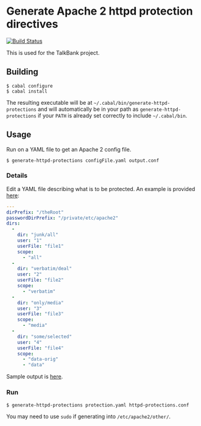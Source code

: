 # Generate Apache 2 httpd protection directives

[![Build Status](https://travis-ci.org/TalkBank/httpd-protection-generator.png)](https://travis-ci.org/TalkBank/httpd-protection-generator)

This is used for the TalkBank project.

## Building

```console
$ cabal configure
$ cabal install
```

The resulting executable will be at
`~/.cabal/bin/generate-httpd-protections` and will automatically be in
your path as `generate-httpd-protections` if your `PATH` is already set
correctly to include `~/.cabal/bin`.

## Usage

Run on a YAML file to get an Apache 2 config file.

```console
$ generate-httpd-protections configFile.yaml output.conf
```

### Details

Edit a YAML file describing what is to be protected. An example is
provided
[here](https://github.com/TalkBank/httpd-protection-generator/blob/master/sample.yaml):

```yaml
---
dirPrefix: "/theRoot"
passwordDirPrefix: "/private/etc/apache2"
dirs:
  -
    dir: "junk/all"
    user: "1"
    userFile: "file1"
    scope:
      - "all"
  -
    dir: "verbatim/deal"
    user: "2"
    userFile: "file2"
    scope:
      - "verbatim"
  -
    dir: "only/media"
    user: "3"
    userFile: "file3"
    scope:
      - "media"
  -
    dir: "some/selected"
    user: "4"
    userFile: "file4"
    scope:
      - "data-orig"
      - "data"
```

Sample output is [here](https://github.com/TalkBank/httpd-protection-generator/blob/master/sample.yaml).

### Run

```console
$ generate-httpd-protections protection.yaml httpd-protections.conf
```

You may need to use `sudo` if generating into `/etc/apache2/other/`.
